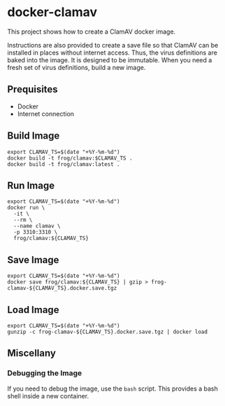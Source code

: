 # docker-clamav

This project shows how to create a ClamAV docker image.

Instructions are also provided to create a save file so that ClamAV can
be installed in places without internet access. Thus, the virus definitions
are baked into the image. It is designed to be immutable. When you need a
fresh set of virus definitions, build a new image.

## Prequisites

* Docker
* Internet connection

## Build Image

```
export CLAMAV_TS=$(date "+%Y-%m-%d")
docker build -t frog/clamav:$CLAMAV_TS .
docker build -t frog/clamav:latest .
```

## Run Image

```
export CLAMAV_TS=$(date "+%Y-%m-%d")
docker run \
  -it \
  --rm \
  --name clamav \
  -p 3310:3310 \
  frog/clamav:${CLAMAV_TS}
```

## Save Image

```
export CLAMAV_TS=$(date "+%Y-%m-%d")
docker save frog/clamav:${CLAMAV_TS} | gzip > frog-clamav-${CLAMAV_TS}.docker.save.tgz
```

## Load Image

```
export CLAMAV_TS=$(date "+%Y-%m-%d")
gunzip -c frog-clamav-${CLAMAV_TS}.docker.save.tgz | docker load
```

## Miscellany

### Debugging the Image

If you need to debug the image, use the `bash` script. This provides a
bash shell inside a new container.
